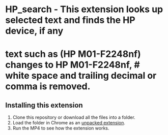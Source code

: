 # HP_search - This extension looks up selected text and finds the HP device, if any
# text such as (HP M01-F2248nf)  changes to HP M01-F2248nf, # white space and trailing decimal or comma is removed.

## Installing this extension

1. Clone this repository or download all the files into a folder.
2. Load the folder in Chrome as an [unpacked extension](https://developer.chrome.com/docs/extensions/mv3/getstarted/development-basics/#load-unpacked).
3. Run the MP4 to see how the extension works.

